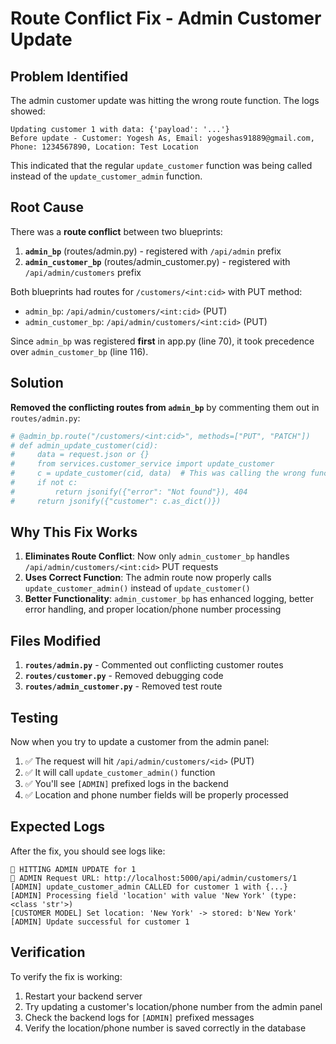 # Route Conflict Fix - Admin Customer Update

## Problem Identified

The admin customer update was hitting the wrong route function. The logs showed:
```
Updating customer 1 with data: {'payload': '...'}
Before update - Customer: Yogesh As, Email: yogeshas91889@gmail.com, Phone: 1234567890, Location: Test Location
```

This indicated that the regular `update_customer` function was being called instead of the `update_customer_admin` function.

## Root Cause

There was a **route conflict** between two blueprints:

1. **`admin_bp`** (routes/admin.py) - registered with `/api/admin` prefix
2. **`admin_customer_bp`** (routes/admin_customer.py) - registered with `/api/admin/customers` prefix

Both blueprints had routes for `/customers/<int:cid>` with PUT method:
- `admin_bp`: `/api/admin/customers/<int:cid>` (PUT)
- `admin_customer_bp`: `/api/admin/customers/<int:cid>` (PUT)

Since `admin_bp` was registered **first** in app.py (line 70), it took precedence over `admin_customer_bp` (line 116).

## Solution

**Removed the conflicting routes from `admin_bp`** by commenting them out in `routes/admin.py`:

```python
# @admin_bp.route("/customers/<int:cid>", methods=["PUT", "PATCH"])
# def admin_update_customer(cid):
#     data = request.json or {}
#     from services.customer_service import update_customer
#     c = update_customer(cid, data)  # This was calling the wrong function!
#     if not c:
#         return jsonify({"error": "Not found"}), 404
#     return jsonify({"customer": c.as_dict()})
```

## Why This Fix Works

1. **Eliminates Route Conflict**: Now only `admin_customer_bp` handles `/api/admin/customers/<int:cid>` PUT requests
2. **Uses Correct Function**: The admin route now properly calls `update_customer_admin()` instead of `update_customer()`
3. **Better Functionality**: `admin_customer_bp` has enhanced logging, better error handling, and proper location/phone number processing

## Files Modified

1. **`routes/admin.py`** - Commented out conflicting customer routes
2. **`routes/customer.py`** - Removed debugging code
3. **`routes/admin_customer.py`** - Removed test route

## Testing

Now when you try to update a customer from the admin panel:

1. ✅ The request will hit `/api/admin/customers/<id>` (PUT)
2. ✅ It will call `update_customer_admin()` function
3. ✅ You'll see `[ADMIN]` prefixed logs in the backend
4. ✅ Location and phone number fields will be properly processed

## Expected Logs

After the fix, you should see logs like:
```
🚨 HITTING ADMIN UPDATE for 1
🚨 ADMIN Request URL: http://localhost:5000/api/admin/customers/1
[ADMIN] update_customer_admin CALLED for customer 1 with {...}
[ADMIN] Processing field 'location' with value 'New York' (type: <class 'str'>)
[CUSTOMER MODEL] Set location: 'New York' -> stored: b'New York'
[ADMIN] Update successful for customer 1
```

## Verification

To verify the fix is working:

1. Restart your backend server
2. Try updating a customer's location/phone number from the admin panel
3. Check the backend logs for `[ADMIN]` prefixed messages
4. Verify the location/phone number is saved correctly in the database
